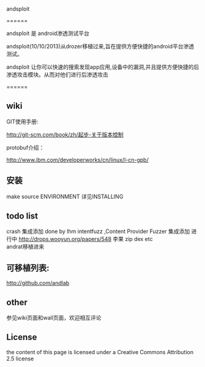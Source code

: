 andsploit

======

andsploit 是 android渗透测试平台

andsploit(10/10/2013)从drozer移植过来,旨在提供方便快捷的android平台渗透测试。

andsploit 让你可以快速的搜索发现app应用,设备中的漏洞,并且提供方便快捷的后渗透攻击模块。从而对他们进行后渗透攻击

======


wiki
----------

GIT使用手册:

http://git-scm.com/book/zh/起步-关于版本控制

protobuf介绍：

http://www.ibm.com/developerworks/cn/linux/l-cn-gpb/


安装
----------
make
source ENVIRONMENT
详见INSTALLING



todo list
----------
crash 集成添加  done by lhm
intentfuzz ,Content Provider Fuzzer 集成添加  进行中
http://drops.wooyun.org/papers/548  李果 
zip  dex  etc   
andrat移植进来

可移植列表:
----------
http://github.com/andlab

other
----------

参见wiki页面和wall页面，欢迎相互评论


License
-------

the content of this page is licensed under a Creative Commons Attribution 2.5 license